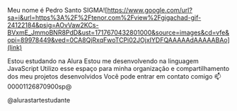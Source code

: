 Meu nome é Pedro Santo SIGMA![https://www.google.com/url?sa=i&url=https%3A%2F%2Ftenor.com%2Fview%2Fgigachad-gif-24122184&psig=AOvVaw2KCs-BVxmE_JmmoBNR8PdD&ust=1717670432801000&source=images&cd=vfe&opi=89978449&ved=0CA8QjRxqFwoTCPi02JOjxIYDFQAAAAAdAAAAABAo](link)


Estou estudando na Alura
Estou me desenvolvendo na linguagem JavaScript
Utilizo esse espaço para minha organização e compartilhamento dos meu projetos desenvolvidos
Você pode entrar em contato comigo 📫
00001126870900sp@

@alurastartestudante
